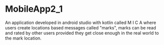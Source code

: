 # MobileApp2_1
An application developed in android studio with kotlin called M I C A where users create locations based messages called "marks", 
marks can be read and rated by other users provided they get close enough in the real world to the mark location.
